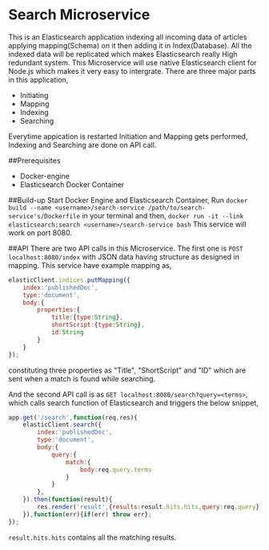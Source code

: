 # Search Microservice
This is an Elasticsearch application indexing all incoming data of articles applying mapping(Schema) on it then adding it in Index(Database). All the indexed data will be replicated which makes Elasticsearch really High redundant system.
This Microservice will use native Elasticsearch client for Node.js which makes it very easy to intergrate. There are three major parts in this application,
* Initiating
* Mapping
* Indexing
* Searching

Everytime appication is restarted Initiation and Mapping gets performed, Indexing and Searching are done on API call.

##Prerequisites
* Docker-engine
* Elasticsearch Docker Container

##Build-up
Start Docker Engine and Elasticsearch Container,
Run
`docker build --name <username>/search-service /path/to/search-service's/Dockerfile`
in your terminal and then,
`docker run -it --link elasticsearch:search <username>/search-service bash`
This service will work on port 8080.

##API
There are two API calls in this Microservice. The first one is `POST localhost:8080/index` with JSON data having structure as designed in mapping. This service have example mapping as,
```javascript
elasticClient.indices.putMapping({
    index:'publishedDoc',
    type:'document',
    body:{
        properties:{
            title:{type:String},
            shortScript:{type:String},
            id:String
        }
    }
});
```
constituting three properties as "Title", "ShortScript" and "ID" which are sent when a match is found while searching.

And the second API call is as `GET localhost:8080/search?query=<terms>`, which calls search function of Elasticsearch and triggers the below snippet,
```javascript
app.get('/search',function(req,res){
    elasticClient.search({
        index:'publishedDoc',
        type:'document',
        body:{
            query:{
                match:{
                    body:req.query.terms
                }
            }
        },
    }).then(function(result){
        res.render('result',{results:result.hits.hits,query:req.query});
    }),function(err){if(err) throw err};
});
```
`result.hits.hits` contains all the matching results. 
